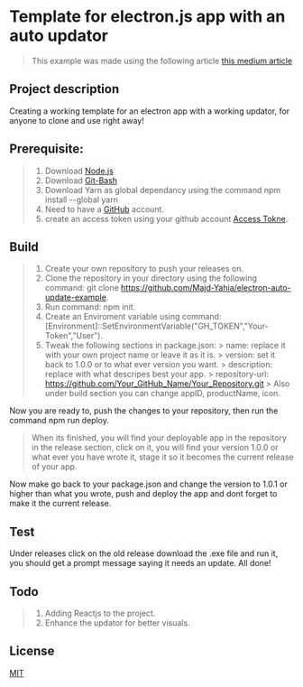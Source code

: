 # Template for electron.js app with an auto updator

> This example was made using the following article [this medium article](https://medium.com/@johndyer24/creating-and-deploying-an-auto-updating-electron-app-for-mac-and-windows-using-electron-builder-6a3982c0cee6)

## Project description

Creating a working template for an electron app with a working updator, for anyone to clone and use right away!

## Prerequisite:

> 1. Download [Node.js](https://nodejs.org/en/download/)
> 2. Download [Git-Bash](https://git-scm.com/downloads)
> 3. Download Yarn as global dependancy using the command npm install --global yarn
> 4. Need to have a [GitHub](https://github.com) account.
> 5. create an access token using your github account [Access Tokne](https://docs.github.com/en/github/authenticating-to-github/creating-a-personal-access-token).

## Build

> 1. Create your own repository to push your releases on. 
> 2. Clone the repository in your directory using the following command: git clone https://github.com/Majd-Yahia/electron-auto-update-example.
> 3. Run command: npm init.
> 4. Create an Enviroment variable using command: [Environment]::SetEnvironmentVariable("GH_TOKEN","Your-Token","User").
> 5. Tweak the following sections in package.json: 
    > name: replace it with your own project name or leave it as it is.
    > version: set it back to 1.0.0 or to what ever version you want.
    > description: replace with what descripes best your app.
    > repository-url: https://github.com/Your_GitHub_Name/Your_Repository.git
    > Also under build section you can change appID, productName, icon.

Now you are ready to, push the changes to your repository, then run the command npm run deploy.
> When its finished, you will find your deployable app in the repository in the release section, click on it, you will find your version 1.0.0 or what ever you have wrote it, stage it so it becomes the current release of your app.

Now make go back to your package.json and change the version to 1.0.1 or higher than what you wrote, push and deploy the app and dont forget to make it the current release.

## Test

Under releases click on the old release download the .exe file and run it, you should get a prompt message saying it needs an update.
All done!

## Todo

> 1. Adding Reactjs to the project.
> 2. Enhance the updator for better visuals.

## License
[MIT](https://opensource.org/licenses/mit-license)
